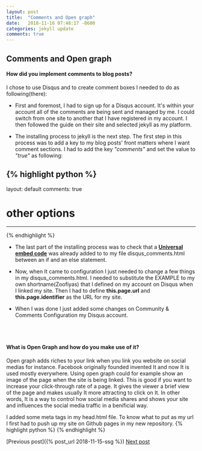 ```yaml
---
layout: post
title:  "Comments and Open graph"
date:   2018-11-16 07:48:17 -0600
categories: jekyll update
comments: true
---
```

## Comments and Open graph

#### How did you implement comments to blog posts?
I chose to use Disqus and to create comment boxes I needed to do as following(there):
+ First and foremost, I had to sign up for a Disqus account. It's within your account all of the comments are being sent and managed by me. I could switch from one site to another that I have registered in my account. I then followed the guide on their site and selected jekyll as my platform.  

+ The installing process to jekyll is the next step. The first step in this process was to add a key to my blog posts' front matters where I want comment sections. I had to add the key *"comments"* and set the value to *"true"* as following: 

{% highlight python %}
---
layout: default
comments: true
# other options
---
{% endhighlight %}

+ The last part of the installing process was to check that a [**Universal embed code**](https://help.disqus.com/installation/universal-embed-code) was already added to to my file disqus_comments.html between an if and an else statement.

+ Now, when It came to configuration I just needed to change a few things in my disqus_comments.html. I needed to substitute the EXAMPLE to my own shortname(Zoofiyas) that I defined on my account on Disqus when I linked my site. Then I had to define **this.page.url** and **this.page.identifier** as the URL for my site.

+ When I was done I just added some changes on Community & Comments Configuration my Disqus account.


<br><br/>
#### What is Open Graph and how do you make use of it?
Open graph adds riches to your link when you link you website on social medias for instance. Facebook originally founded invented It and now It is used mostly everywhere. Using open graph could for example show an image of the page when the site is being linked. This is good if you want to increase your click-through rate of a page. It gives the viewer a brief view of the page and makes usually It more attracting to click on It. In other words, It is a way to control how social media shares and shows your site and influences the social media traffic in a benificial way.

I added some meta tags in my head.html file. To know what to put as my url I first had to push up my site on Github pages in my new repository.
{% highlight python %}
  <meta property="og:title" content="Zoofiyas" />
  <meta property="og:image" content="https://zoofiya.github.io/" />
  <meta property="og:type" content="website" />
  <meta property="og:url" content="https://zoofiya.github.io/" />
{% endhighlight %}

[Previous post]({% post_url 2018-11-15-ssg %})
<a href="https://zoofiya.github.io/jekyll/update/2018/11/17/pre-compiling-css.html" class="next">Next post</a>
